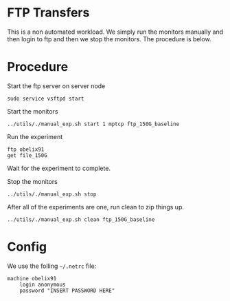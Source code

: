 # FTP Transfers


This is a non automated workload. We simply run the monitors manually and then login to ftp and then we stop the monitors. The procedure is below.



# Procedure

Start the ftp server on server node
```
sudo service vsftpd start
```


Start the monitors
```
../utils/./manual_exp.sh start 1 mptcp ftp_150G_baseline
```

Run the experiment
```
ftp obelix91
get file_150G

```

Wait for the experiment to complete.

Stop the monitors
```
../utils/./manual_exp.sh stop
```


After all of the experiments are one, run clean to zip things up.
```
../utils/./manual_exp.sh clean ftp_150G_baseline
```


# Config

We use the folling `~/.netrc` file:
```
machine obelix91
	login anonymous
	password "INSERT PASSWORD HERE"
```
```
